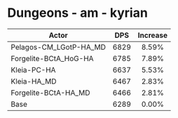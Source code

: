 # Dungeons - am - kyrian
| Actor | DPS | Increase |
|---|:---:|:---:|
|Pelagos-CM_LGotP-HA_MD|6829|8.59%|
|Forgelite-BCtA_HoG-HA|6785|7.89%|
|Kleia-PC-HA|6637|5.53%|
|Kleia-HA_MD|6467|2.83%|
|Forgelite-BCtA-HA_MD|6466|2.81%|
|Base|6289|0.00%|
